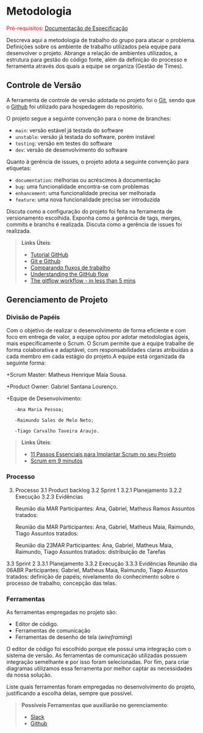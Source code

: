 
# Metodologia

<span style="color:red">Pré-requisitos: <a href="2-Especificação do Projeto.md"> Documentação de Especificação</a></span>

Descreva aqui a metodologia de trabalho do grupo para atacar o problema. Definições sobre os ambiente de trabalho utilizados pela  equipe para desenvolver o projeto. Abrange a relação de ambientes utilizados, a estrutura para gestão do código fonte, além da definição do processo e ferramenta através dos quais a equipe se organiza (Gestão de Times).

## Controle de Versão

A ferramenta de controle de versão adotada no projeto foi o
[Git](https://git-scm.com/), sendo que o [Github](https://github.com)
foi utilizado para hospedagem do repositório.

O projeto segue a seguinte convenção para o nome de branches:

- `main`: versão estável já testada do software
- `unstable`: versão já testada do software, porém instável
- `testing`: versão em testes do software
- `dev`: versão de desenvolvimento do software

Quanto à gerência de issues, o projeto adota a seguinte convenção para
etiquetas:

- `documentation`: melhorias ou acréscimos à documentação
- `bug`: uma funcionalidade encontra-se com problemas
- `enhancement`: uma funcionalidade precisa ser melhorada
- `feature`: uma nova funcionalidade precisa ser introduzida

Discuta como a configuração do projeto foi feita na ferramenta de versionamento escolhida. Exponha como a gerência de tags, merges, commits e branchs é realizada. Discuta como a gerência de issues foi realizada.

> **Links Úteis**:
> - [Tutorial GitHub](https://guides.github.com/activities/hello-world/)
> - [Git e Github](https://www.youtube.com/playlist?list=PLHz_AreHm4dm7ZULPAmadvNhH6vk9oNZA)
>  - [Comparando fluxos de trabalho](https://www.atlassian.com/br/git/tutorials/comparing-workflows)
> - [Understanding the GitHub flow](https://guides.github.com/introduction/flow/)
> - [The gitflow workflow - in less than 5 mins](https://www.youtube.com/watch?v=1SXpE08hvGs)

## Gerenciamento de Projeto

### Divisão de Papéis

Com o objetivo de realizar o desenvolvimento de forma eficiente e com foco em entrega de valor, a equipe optou por adotar metodologias ágeis, mais especificamente o Scrum. O Scrum permite que a equipe trabalhe de forma colaborativa e adaptável, com responsabilidades claras atribuídas a cada membro em cada estágio do projeto.A equipe está organizada da seguinte forma:

+Scrum Master: Matheus Henrique Maia Sousa.

+Product Owner: Gabriel Santana Lourenço.

+Equipe de Desenvolvimento:

       -Ana Maria Pessoa;
       
       -Raimundo Sales de Melo Neto;
       
       -Tiago Carvalho Taveira Araujo.


> **Links Úteis**:
> - [11 Passos Essenciais para Implantar Scrum no seu 
> Projeto](https://mindmaster.com.br/scrum-11-passos/)
> - [Scrum em 9 minutos](https://www.youtube.com/watch?v=XfvQWnRgxG0)

### Processo

3. Processo
  3.1 Product backlog
  3.2 Sprint 1
    3.2.1 Planejamento
    3.2.2 Execução
    3.2.3 Evidências
    
    Reunião dia MAR
    Participantes: Ana, Gabriel, Matheus Ramos
    Assuntos tratados:
    
    Reunião dia MAR
    Participantes: Ana, Gabriel, Matheus Maia, Raimundo, Tiago
    Assuntos tratados:
    
    Reunião dia 23MAR
    Participantes: Ana, Gabriel, Matheus Maia, Raimundo, Tiago
    Assuntos tratados: distribuição de Tarefas
    
  3.3 Sprint 2
    3.3.1 Planejamento
    3.3.2 Execução
    3.3.3 Evidências
    Reunião dia 06ABR
    Participantes: Gabriel, Matheus Maia, Raimundo, Tiago
    Assuntos tratados: definição de papéis; nivelamento do conhecimento sobre o processo de trabalho; concepção das telas.
    
    
### Ferramentas

As ferramentas empregadas no projeto são:

- Editor de código.
- Ferramentas de comunicação
- Ferramentas de desenho de tela (_wireframing_)

O editor de código foi escolhido porque ele possui uma integração com o
sistema de versão. As ferramentas de comunicação utilizadas possuem
integração semelhante e por isso foram selecionadas. Por fim, para criar
diagramas utilizamos essa ferramenta por melhor captar as
necessidades da nossa solução.

Liste quais ferramentas foram empregadas no desenvolvimento do projeto, justificando a escolha delas, sempre que possível.
 
> **Possíveis Ferramentas que auxiliarão no gerenciamento**: 
> - [Slack](https://slack.com/)
> - [Github](https://github.com/)
